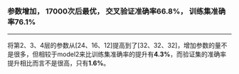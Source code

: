 ### 参数增加， 17000次后最优， 交叉验证准确率66.8%， 训练集准确率76.1%
---
将第2、3、4层的参数从[24、16、12]提高到了[32、32、32]，增加参数的量不是很多，但相较于model2来比训练集准确率的提升有**4.3%**，而验证集的准确率提升相比而言不是很高，只有**1.6%**。
